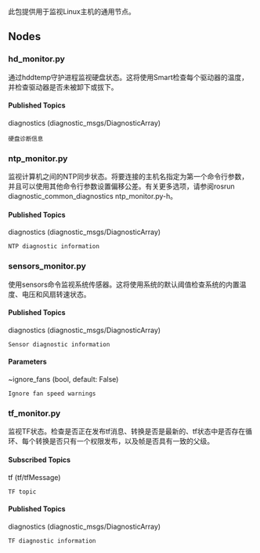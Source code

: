 此包提供用于监视Linux主机的通用节点。

## Nodes
 
### hd_monitor.py
 
 通过hddtemp守护进程监视硬盘状态。这将使用Smart检查每个驱动器的温度，并检查驱动器是否未被卸下或拔下。
 
#### Published Topics
 
diagnostics (diagnostic_msgs/DiagnosticArray)

    硬盘诊断信息
    
### ntp_monitor.py

监视计算机之间的NTP同步状态。将要连接的主机名指定为第一个命令行参数，并且可以使用其他命令行参数设置偏移公差。有关更多选项，请参阅rosrun diagnostic_common_diagnostics ntp_monitor.py-h。

#### Published Topics

diagnostics (diagnostic_msgs/DiagnosticArray)

    NTP diagnostic information 
    
### sensors_monitor.py

使用sensors命令监视系统传感器。这将使用系统的默认阈值检查系统的内置温度、电压和风扇转速状态。

#### Published Topics

diagnostics (diagnostic_msgs/DiagnosticArray)

    Sensor diagnostic information 
    
#### Parameters

~ignore_fans (bool, default: False)

    Ignore fan speed warnings 
    
### tf_monitor.py

监视TF状态。检查是否正在发布tf消息、转换是否是最新的、tf状态中是否存在循环、每个转换是否只有一个权限发布，以及帧是否具有一致的父级。

#### Subscribed Topics
tf (tf/tfMessage)

    TF topic 

#### Published Topics
diagnostics (diagnostic_msgs/DiagnosticArray)

    TF diagnostic information 